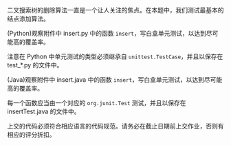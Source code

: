 二叉搜索树的删除算法一直是一个让人关注的焦点。在本题中，我们测试最基本的结点添加算法。

(Python)观察附件中 insert.py 中的函数 <code>insert</code>，写白盒单元测试，以达到尽可能高的覆盖率。

注意在 Python 中单元测试的类型必须继承自 <code>unittest.TestCase</code>，并且以保存在 test_*.py 的文件中。

(Java)观察附件中 insert.java 中的函数 <code>insert</code>，写白盒单元测试，以达到尽可能高的覆盖率。

每一个函数应当由一个对应的 <code>org.junit.Test</code> 测试，并且以保存在 insertTest.java 的文件中。

上交的代码必须符合相应语言的代码规范。请务必在截止日期前上交作业，否则有相应的评分折扣。

